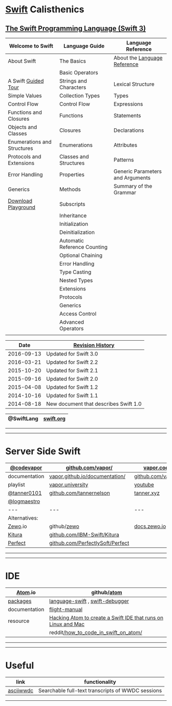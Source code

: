 # [Swift] Calisthenics

## [The Swift Programming Language (Swift 3)][documentation]

| Welcome to Swift            | Language Guide                | Language Reference                |
|---                          |---                            |---                                |
| About Swift                 | The Basics                    | About the [Language Reference]    |
|                             | Basic Operators               |                                   |
| A Swift [Guided Tour]       | Strings and Characters        | Lexical Structure                 |
| Simple Values               | Collection Types              | Types                             |
| Control Flow                | Control Flow                  | Expressions                       |
| Functions and Closures      | Functions                     | Statements                        |
| Objects and Classes         | Closures                      | Declarations                      |
| Enumerations and Structures | Enumerations                  | Attributes                        |
| Protocols and Extensions    | Classes and Structures        | Patterns                          |
| Error Handling              | Properties                    | Generic Parameters and Arguments  |
| Generics                    | Methods                       | Summary of the Grammar            |
| [Download Playground]       | Subscripts                    | |
|                             | Inheritance                   | |
|                             | Initialization                | |
|                             | Deinitialization              | |
|                             | Automatic Reference Counting  | |
|                             | Optional Chaining             | |
|                             | Error Handling                | |
|                             | Type Casting                  | |
|                             | Nested Types                  | |
|                             | Extensions                    | |
|                             | Protocols                     | |
|                             | Generics                      | |
|                             | Access Control                | |
|                             | Advanced Operators            | |
| | | |




| Date | [Revision History] |
|---|---|
| 2016-09-13 | Updated for Swift 3.0 |
| 2016-03-21 | Updated for Swift 2.2 |
| 2015-10-20 | Updated for Swift 2.1 |
| 2015-09-16 | Updated for Swift 2.0 |
| 2015-04-08 | Updated for Swift 1.2 |
| 2014-10-16 | Updated for Swift 1.1 |
| 2014-08-18 | New document that describes Swift 1.0 |


| @SwiftLang  | [swift.org] |
| ---         | ---         |

---

[@SwiftLang]: https://twitter.com/SwiftLang

[swift.org]: https://swift.org/


[Swift]: https://swift.org/

[documentation]: https://developer.apple.com/library/content/documentation/Swift/Conceptual/Swift_Programming_Language/

[Revision History]: https://developer.apple.com/library/content/documentation/Swift/Conceptual/Swift_Programming_Language/RevisionHistory.html

[Guided Tour]: https://developer.apple.com/library/content/documentation/Swift/Conceptual/Swift_Programming_Language/GuidedTour.html

[Download Playground]: https://developer.apple.com/library/content/documentation/Swift/Conceptual/Swift_Programming_Language/GuidedTour.playground.zip

[Language Reference]: https://developer.apple.com/library/content/documentation/Swift/Conceptual/Swift_Programming_Language/AboutTheLanguageReference.html




---

# Server Side Swift

| [@codevapor]    | [github.com/vapor/]               | [vapor.codes] , [qutheory.io]     |
|---              |---  |---  |
| documentation   | [vapor.github.io/documentation/]  | [github.com/vapor/documentation/] |
| playlist        | [vapor.university]                | [youtube]                         |
| [@tanner0101]   | [github.com/tannernelson]         | [tanner.xyz]                      |
| [@logmaestro]   | | |
|---              |---  |---  |
| Alternatives:    |     |     |
| [Zewo].io       | github/[zewo] | [docs.zewo.io] |
| [Kitura]        | [github.com/IBM-Swift/Kitura]              |                |
| [Perfect]       | [github.com/PerfectlySoft/Perfect]         |                |

---

[github.com/vapor/]: https://github.com/vapor/

[vapor.github.io/documentation/]: https://vapor.github.io/documentation/
[github.com/vapor/documentation/]: https://github.com/vapor/documentation/

[vapor.codes]: http://vapor.codes
[qutheory.io]: http://qutheory.io

[vapor.university]: http://vapor.university
[@codevapor]: https://twitter.com/codevapor
[youtube]: https://www.youtube.com/channel/UCkxCv2ZkF4PLTqnQdwCUXKA

[github.com/tannernelson]: https://github.com/tannernelson
[@tanner0101]: https://twitter.com/@tanner0101
[tanner.xyz]: http://tanner.xyz

[@logmaestro]: https://twitter.com/logmaestro

[Zewo]: http://www.zewo.io
[zewo]: https://github.com/zewo/zewo
[docs.zewo.io]: https://docs.zewo.io

[Kitura]: https://developer.ibm.com/swift/kitura
[github.com/IBM-Swift/Kitura]: https://github.com/IBM-Swift/Kitura

[Perfect]: http://perfect.org
[github.com/PerfectlySoft/Perfect]: https://github.com/PerfectlySoft/Perfect

---

# IDE

| [Atom].io     | github/[atom] |
|---            |---            |
| [packages]    | [language-swift] ,  [swift-debugger]          |
| documentation | [flight-manual] |
| resource  | [Hacking Atom to create a Swift IDE that runs on Linux and Mac] |
|           | reddit[/how_to_code_in_swift_on_atom/]  |

---

[Atom]: https://atom.io

[packages]: https://atom.io/packages
[language-swift]: https://github.com/freebroccolo/atom-language-swift
[swift-debugger]: https://github.com/aciidb0mb3r/atom-swift-debugger

[Hacking Atom to create a Swift IDE that runs on Linux and Mac]: https://medium.com/@Aciid/hacking-atom-to-create-a-swift-ide-that-runs-on-linux-and-mac-c7d9520a0fac#.nvmyss5l4
[/how_to_code_in_swift_on_atom/]: https://www.reddit.com/r/learnprogramming/comments/43yvu9/how_to_code_in_swift_on_atom/

[atom]: https://github.com/atom/atom

[flight-manual]: http://flight-manual.atom.io

---

# Useful

| link  | functionality |
| ---   | --- |
| [asciiwwdc] | Searchable full-text transcripts of WWDC sessions |

---

[asciiwwdc]: http://asciiwwdc.com
